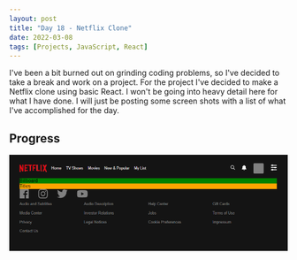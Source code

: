 ```yaml
---
layout: post
title: "Day 18 - Netflix Clone"
date: 2022-03-08
tags: [Projects, JavaScript, React]
---
```


I've been a bit burned out on grinding coding problems, so I've decided to take a break and work on a project. For the project I've decided to make a Netflix clone using basic React.  I won't be going into heavy detail here for what I have done. I will just be posting some screen shots with a list of what I've accomplished for the day.

## Progress

![](../assets/img/progress.png)
